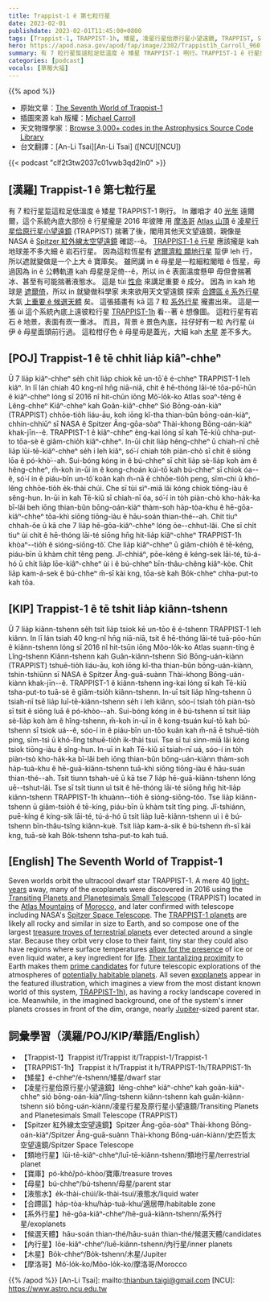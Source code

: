 ```yaml
---
title: Trappist-1 ê 第七粒行星
date: 2023-02-01
publishdate: 2023-02-01T11:45:00+0800
tags: [Trappist-1, TRAPPIST-1h, 矮星, 凌星行星佮原行星小望遠鏡, TRAPPIST, Spitzer 紅外線太空望遠鏡, 類地行星, 寶庫, 母星, 液態水, 合蹛區, 系外行星, 候選天體, 內行星, 木星, 摩洛哥]
hero: https://apod.nasa.gov/apod/fap/image/2302/Trappist1h_Carroll_960.jpg
summary: 有 7 粒行星踅這粒足低溫度 ê 矮星 TRAPPIST-1 咧行。TRAPPIST-1 ê 行星應該攏是 kah 地球差不多大細 ê 岩石行星。
categories: [podcast]
vocals: [草莓大福]
---
```


{{% apod %}}

- 原始文章：[The Seventh World of Trappist-1](https://apod.nasa.gov/apod/ap230201.html)
- 插圖來源 kah 版權：[Michael Carroll](http://carrollspaceart.com/about/)
- 天文物理學家：[Browse 3,000+ codes in the Astrophysics Source Code Library](http://ascl.net/)
- 台文翻譯：[An-Li Tsai][An-Li Tsai] ([NCU][NCU])

{{< podcast "clf2t3tw2037c01vwb3qd2ln0" >}}

## [漢羅] Trappist-1 ê 第七粒行星
有 7 粒行星踅這粒足低溫度 ê 矮星 TRAPPIST-1 咧行。
In 離咱才 40 [光年][light-years] 遠爾爾，這个系統內底大部份 ê 行星攏是 2016 年彼陣 用 [摩洛哥][Morocco] [Atlas 山頂][Atlas Mountains] ê [凌星行星佮原行星小望遠鏡][Transiting Planets and Planetesimals Small Telescope] (TRAPPIST) 揣著了後，閣用其他天文望遠鏡，親像是 NASA ê [Spitzer 紅外線太空望遠鏡][Spitzer Space Telescope] 確認--ê。
[TRAPPIST-1 ê 行星][TRAPPIST-1 planets] 應該攏是 kah 地球差不多大細 ê 岩石行星。
因為這粒恆星有 [遮爾濟粒 類地行星][treasure troves of terrestrial planets] 踅伊 leh 行，所以遮就變做是一个上大 ê 寶庫矣。
雖罔講 in ê 母星是一粒細粒閣暗 ê 恆星，毋過因為 in ê 公轉軌道 kah 母星是足倚--ê，所以 in ê 表面溫度懸甲 毋但會揣著冰、甚至有可能揣著液態水。
這是 tùi [性命][life] 來講足重要 ê 成分。
因為 in kah 地球是 [遮爾倚][Their tantalizing proximity]，所以 in 就變做科學家 未來欲用天文望遠鏡 探索 [合蹛區 ê 系外行星][potentially habitable planets] 大氣 [上重要 ê 候選天體][prime candidates] 矣。
這張插畫有 kā 這 7 粒 [系外行星][exoplanets] 攏畫出來。
這是一張 ùi 這个系統內底上遠彼粒行星 [TRAPPIST-1h][TRAPPIST-1h] 看--著 ê 想像圖。
這粒行星有岩石 ê 地景，表面有崁一重冰。
而且，背景 ê 景色內底，拄仔好有一粒 內行星 ùi 伊 ê 母星面頭前行過。
這粒柑仔色 ê 母星毋是蓋光，大細 kah [木星][Jupiter] 差不多大。


## [POJ] Trappist-1 ê tē chhit lia̍p kiâⁿ-chheⁿ
Ū 7 lia̍p kiâⁿ-chheⁿ se̍h chit lia̍p chiok kē un-tō͘ ê é-chheⁿ TRAPPIST-1 leh kiâⁿ.
In lī lán chiah 40 kng-nî hn̄g niā-niā, chit ê hē-thóng lāi-té tōa-pō͘-hūn ê kiâⁿ-chheⁿ lóng sī 2016 nî hit-chūn iōng Mô͘-lo̍k-ko Atlas soaⁿ-téng ê Lêng-chheⁿ Kiâⁿ-chheⁿ kah Goân-kiâⁿ-chheⁿ Sió Bōng-oán-kiàⁿ (TRAPPIST) chhōe-tio̍h liáu-āu, koh iōng kî-tha thian-bûn bōng-oán-kiàⁿ, chhin-chhiūⁿ sī NASA ê Spitzer Âng-gōa-sòaⁿ Thài-khong Bōng-oán-kiàⁿ khak-jīn--ê.
TRAPPIST-1 ê kiâⁿ-chheⁿ èng-kai lóng sī kah Tē-kiû chha-put-to tōa-sè ê giâm-chio̍h kiâⁿ-chheⁿ.
In-ūi chit lia̍p hêng-chheⁿ ū chiah-nī chē lia̍p lūi-tē-kiâⁿ-chheⁿ se̍h i leh kiâⁿ, só͘-í chiah to̍h piàn-chò sī chit ê siōng lōa ê pó-khò͘--ah.
Sui-bóng kóng in ê bú-chheⁿ sī chit lia̍p sè-lia̍p koh àm ê hêng-chheⁿ, m̄-koh in-ūi in ê kong-choán kúi-tō kah bú-chheⁿ sī chiok óa--ê, só͘-í in ê piáu-bīn un-tō͘ koân kah m̄-nā ē chhōe-tio̍h peng, sīm-chì ū khó-lêng chhōe-tio̍h e̍k-thài chúi.
Che sī tùi sìⁿ-miā lâi kóng chiok tiōng-iàu ê sêng-hun.
In-ūi in kah Tē-kiû sī chiah-nī óa, só͘-í in to̍h piàn-chò kho-ha̍k-ka bī-lâi beh iōng thian-bûn bōng-oán-kiàⁿ thàm-soh ha̍p-tòa-khu ê hē-gōa-kiâⁿ-chheⁿ tōa-khì siōng tiōng-iàu ê hāu-soán thian-thé--ah.
Chit tiuⁿ chhah-ōe ū kā che 7 lia̍p hē-gōa-kiâⁿ-chheⁿ lóng ōe--chhut-lâi.
Che sī chi̍t tiuⁿ ùi chit ê hē-thóng lāi-té siōng hn̄g hit-lia̍p kiâⁿ-chheⁿ TRAPPIST-1h khòaⁿ--tio̍h ê sióng-siōng-tô͘.
Che lia̍p kiâⁿ-chheⁿ ū giâm-chio̍h ê tē-kéng, piáu-bīn ū khàm chi̍t têng peng.
Jî-chhiáⁿ, pōe-kéng ê kéng-sek lāi-té, tú-á-hó ū chi̍t lia̍p lōe-kiâⁿ-chheⁿ ùi i ê bú-chheⁿ bīn-thâu-chêng kiâⁿ-kòe.
Chit lia̍p kam-á-sek ê bú-chheⁿ m̄-sī kài kng, tōa-sè kah Bo̍k-chheⁿ chha-put-to kah tōa.

## [KIP] Trappist-1 ê tē tshit lia̍p kiânn-tshenn
Ū 7 lia̍p kiânn-tshenn se̍h tsit lia̍p tsiok kē un-tōo ê é-tshenn TRAPPIST-1 leh kiânn.
In lī lán tsiah 40 kng-nî hn̄g niā-niā, tsit ê hē-thóng lāi-té tuā-pōo-hūn ê kiânn-tshenn lóng sī 2016 nî hit-tsūn iōng Môo-lo̍k-ko Atlas suann-tíng ê Lîng-tshenn Kiânn-tshenn kah Guân-kiânn-tshenn Sió Bōng-uán-kiànn (TRAPPIST) tshuē-tio̍h liáu-āu, koh iōng kî-tha thian-bûn bōng-uán-kiànn, tshin-tshiūnn sī NASA ê Spitzer Âng-guā-suànn Thài-khong Bōng-uán-kiànn khak-jīn--ê.
TRAPPIST-1 ê kiânn-tshenn ìng-kai lóng sī kah Tē-kiû tsha-put-to tuā-sè ê giâm-tsio̍h kiânn-tshenn.
In-uī tsit lia̍p hîng-tshenn ū tsiah-nī tsē lia̍p luī-tē-kiânn-tshenn se̍h i leh kiânn, sóo-í tsiah to̍h piàn-tsò sī tsit ê siōng luā ê pó-khòo--ah.
Sui-bóng kóng in ê bú-tshenn sī tsit lia̍p sè-lia̍p koh àm ê hîng-tshenn, m̄-koh in-uī in ê kong-tsuán kuí-tō kah bú-tshenn sī tsiok uá--ê, sóo-í in ê piáu-bīn un-tōo kuân kah m̄-nā ē tshuē-tio̍h ping, sīm-tsì ū khó-lîng tshuē-tio̍h i̍k-thài tsuí.
Tse sī tuì sìnn-miā lâi kóng tsiok tiōng-iàu ê sîng-hun.
In-uī in kah Tē-kiû sī tsiah-nī uá, sóo-í in to̍h piàn-tsò kho-ha̍k-ka bī-lâi beh iōng thian-bûn bōng-uán-kiànn thàm-soh ha̍p-tuà-khu ê hē-guā-kiânn-tshenn tuā-khì siōng tiōng-iàu ê hāu-suán thian-thé--ah.
Tsit tiunn tshah-uē ū kā tse 7 lia̍p hē-guā-kiânn-tshenn lóng uē--tshut-lâi.
Tse sī tsi̍t tiunn uì tsit ê hē-thóng lāi-té siōng hn̄g hit-lia̍p kiânn-tshenn TRAPPIST-1h khuànn--tio̍h ê sióng-siōng-tôo.
Tse lia̍p kiânn-tshenn ū giâm-tsio̍h ê tē-kíng, piáu-bīn ū khàm tsi̍t tîng ping.
Jî-tshiánn, puē-kíng ê kíng-sik lāi-té, tú-á-hó ū tsi̍t lia̍p luē-kiânn-tshenn uì i ê bú-tshenn bīn-thâu-tsîng kiânn-kuè.
Tsit lia̍p kam-á-sik ê bú-tshenn m̄-sī kài kng, tuā-sè kah Bo̍k-tshenn tsha-put-to kah tuā.

## [English] The Seventh World of Trappist-1
Seven worlds orbit the ultracool dwarf star TRAPPIST-1.
A mere 40 [light-years][light-years] away, many of the exoplanets were discovered in 2016 using the [Transiting Planets and Planetesimals Small Telescope][Transiting Planets and Planetesimals Small Telescope] (TRAPPIST) located in the [Atlas Mountains][Atlas Mountains] of [Morocco][Morocco], and later confirmed with telescope including NASA's [Spitzer Space Telescope][Spitzer Space Telescope].
The [TRAPPIST-1 planets][TRAPPIST-1 planets] are likely all rocky and similar in size to Earth, and so compose one of the largest [treasure troves of terrestrial planets][treasure troves of terrestrial planets] ever detected around a single star.
Because they orbit very close to their faint, tiny star they could also have regions where surface temperatures [allow for the presence][allow for the presence] of ice or even liquid water, a key ingredient for [life][life].
[Their tantalizing proximity][Their tantalizing proximity] to Earth makes them [prime candidates][prime candidates] for future telescopic explorations of the atmospheres of [potentially habitable planets][potentially habitable planets].
All seven [exoplanets][exoplanets] appear in the featured illustration, which imagines a view from the most distant known world of this system, [TRAPPIST-1h][TRAPPIST-1h]), as having a rocky landscape covered in ice.
Meanwhile, in the imagined background, one of the system's inner planets crosses in front of the dim, orange, nearly [Jupiter][Jupiter]\-sized parent star.


## 詞彙學習（漢羅/POJ/KIP/華語/English）
- 【Trappist-1】Trappist it/Trappist it/Trappist-1/Trappist-1
- 【TRAPPIST-1h】Trappist it h/Trappist it h/TRAPPIST-1h/TRAPPIST-1h
- 【矮星】é-chheⁿ/é-tshenn/矮星/dwarf star
- 【凌星行星佮原行星小望遠鏡】lêng-chheⁿ kiâⁿ-chheⁿ kah goân-kiâⁿ-chheⁿ sió bōng-oán-kiàⁿ/lîng-tshenn kiânn-tshenn kah guân-kiânn-tshenn sió bōng-uán-kiànn/凌星行星及原行星小望遠鏡/Transiting Planets and Planetesimals Small Telescope (TRAPPIST)
- 【Spitzer 紅外線太空望遠鏡】Spitzer Âng-gōa-sòaⁿ Thài-khong Bōng-oán-kiàⁿ/Spitzer Âng-guā-suànn Thài-khong Bōng-uán-kiànn/史匹哲太空望遠鏡/Spitzer Space Telescope
- 【類地行星】lūi-tē-kiâⁿ-chheⁿ/luī-tē-kiânn-tshenn/類地行星/terrestrial planet
- 【寶庫】pó-khò͘/pó-khòo/寶庫/treasure troves
- 【母星】bú-chheⁿ/bú-tshenn/母星/parent star
- 【液態水】e̍k-thài-chúi/i̍k-thài-tsuí/液態水/liquid water
- 【合蹛區】ha̍p-tòa-khu/ha̍p-tuà-khu/適居帶/habitable zone
- 【系外行星】hē-gōa-kiâⁿ-chheⁿ/hē-guā-kiânn-tshenn/系外行星/exoplanets
- 【候選天體】hāu-soán thian-thé/hāu-suán thian-thé/候選天體/candidates
- 【內行星】lōe-kiâⁿ-chheⁿ/luē-kiânn-tshenn/內行星/inner planets
- 【木星】Bo̍k-chheⁿ/Bo̍k-tshenn/木星/Jupiter
- 【摩洛哥】Mô͘-lo̍k-ko/Môo-lo̍k-ko/摩洛哥/Morocco

{{% /apod %}}
[An-Li Tsai]: mailto:thianbun.taigi@gmail.com
[NCU]: https://www.astro.ncu.edu.tw

[copyright]: https://apod.nasa.gov/apod/fap/lib/about_apod.html#srapply
[License]: https://creativecommons.org/licenses/by/2.0/

[light-years]:https://spaceplace.nasa.gov/light-year/en/
[Transiting Planets and Planetesimals Small Telescope]:https://en.wikipedia.org/wiki/TRAPPIST
[Atlas Mountains]:https://youtu.be/iwBzYS9Md_8
[Morocco]:https://en.wikipedia.org/wiki/Morocco
[Spitzer Space Telescope]:https://www.spitzer.caltech.edu/mission/mission-overview
[TRAPPIST-1 planets]:http://photojournal.jpl.nasa.gov/catalog/PIA21425
[treasure troves of terrestrial planets]:https://exoplanets.nasa.gov/trappist1/
[allow for the presence]:https://ui.adsabs.harvard.edu/abs/2017MNRAS.464.3728B/abstract
[life]:https://apod.nasa.gov/diamond_jubilee/debate100th.html
[Their tantalizing proximity]:https://exoplanets.nasa.gov/resources/2159/
[prime candidates]:https://media.istockphoto.com/id/494955611/photo/egyptian-mau-cat-amazed.jpg?s=612x612&w=0&k=20&c=QNTnUcJZ7GKqQ776s472F7caTa8M89BBaZxicpMU450=
[potentially habitable planets]:https://exoplanets.nasa.gov/search-for-life/habitable-zone/
[exoplanets]:https://apod.nasa.gov/apod/ap220814.html
[TRAPPIST-1h]:https://en.wikipedia.org/wiki/TRAPPIST-1h
[Jupiter]:https://apod.nasa.gov/apod/ap190205.html
